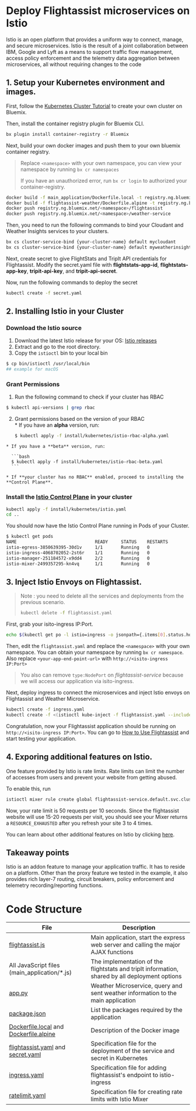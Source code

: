 # Deploy Flightassist microservices on Istio

Istio is an open platform that provides a uniform way to connect, manage, and secure microservices. Istio is the result of a joint collaboration between IBM, Google and Lyft as a means to support traffic flow management, access policy enforcement and the telemetry data aggregation between microservices, all without requiring changes to the code

## 1. Setup your Kubernetes environment and images.

First, follow the [Kubernetes Cluster Tutorial](https://github.com/IBM/container-journey-template) to create your own cluster on Bluemix.

Then, install the container registry plugin for Bluemix CLI.

```bash
bx plugin install container-registry -r Bluemix
```
Next, build your own docker images and push them to your own bluemix container registry.

> Replace `<namespace>` with your own namespace, you can view your namespace by running `bx cr namespaces`
>
> If you have an unauthorized error, run `bx cr login` to authorized your container-registry.

```bash
docker build -f main_application/Dockerfile.local -t registry.ng.bluemix.net/<namespace>/flightassist main_application
docker build -f flightassist-weather/Dockerfile.alpine -t registry.ng.bluemix.net/<namespace>/weather-service flightassist-weather
docker push registry.ng.bluemix.net/<namespace>/flightassist
docker push registry.ng.bluemix.net/<namespace>/weather-service
```

Then, you need to run the following commands to bind your Cloudant and Weather Insights services to your clusters. 

```bash
bx cs cluster-service-bind {your-cluster-name} default mycloudant
bx cs cluster-service-bind {your-cluster-name} default myweatherinsights
```
Next, create secret to give FlightStats and TripIt API credentials for Flightassist. Modify the secret.yaml file with **flightstats-app-id**, **flightstats-app-key**, **tripit-api-key**, and **tripit-api-secret**.

Now, run the following commands to deploy the secret

```bash
kubectl create -f secret.yaml
```

## 2. Installing Istio in your Cluster

### Download the Istio source
  1. Download the latest Istio release for your OS: [Istio releases](https://github.com/istio/istio/releases)  
  2. Extract and go to the root directory.
  3. Copy the `istioctl` bin to your local bin  
  ```bash
  $ cp bin/istioctl /usr/local/bin
  ## example for macOS
  ```

### Grant Permissions  
  1. Run the following command to check if your cluster has RBAC  
  ```bash
  $ kubectl api-versions | grep rbac
  ```  
  2. Grant permissions based on the version of your RBAC  
    * If you have an **alpha** version, run:

      ```bash
      $ kubectl apply -f install/kubernetes/istio-rbac-alpha.yaml
      ```

    * If you have a **beta** version, run:

      ```bash
      $ kubectl apply -f install/kubernetes/istio-rbac-beta.yaml
      ```

    * If **your cluster has no RBAC** enabled, proceed to installing the **Control Plane**.

### Install the [Istio Control Plane](https://istio.io/docs/concepts/what-is-istio/overview.html#architecture) in your cluster  
```bash
kubectl apply -f install/kubernetes/istio.yaml
cd ..
```
You should now have the Istio Control Plane running in Pods of your Cluster.
```bash
$ kubectl get pods
NAME                              READY     STATUS    RESTARTS
istio-egress-3850639395-30d1v     1/1       Running   0       
istio-ingress-4068702052-2st6r    1/1       Running   0       
istio-manager-251184572-x9dd4     2/2       Running   0       
istio-mixer-2499357295-kn4vq      1/1       Running   0       
```

## 3. Inject Istio Envoys on Flightassist.

> Note : you need to delete all the services and deployments from the previous scenario.
>
> ```bash
> kubectl delete -f flightassist.yaml
> ```

First, grab your isito-ingress IP:Port.

```bash
echo $(kubectl get po -l istio=ingress -o jsonpath={.items[0].status.hostIP}):$(kubectl get svc istio-ingress -o jsonpath={.spec.ports[0].nodePort})
```

Then, edit the `flightassist.yaml` and replace the ```<namespace>``` with your own namespace. You can obtain your namespace by running `bx cr namespace`. Also replace `<your-app-end-point-url>` with `http://<isito-ingress IP:Port>`
> You also can remove `type:NodePort` on *flightassist-service* because we will access our application via isito-ingress.

Next, deploy ingress to connect the microservices and inject Istio envoys on Flightassist and Weather Microservice. 

```bash
kubectl create -f ingress.yaml
kubectl create -f <(istioctl kube-inject -f flightassist.yaml --includeIPRanges=172.30.0.0/16,172.20.0.0/16)
```

Congratulation, now your Flightassist application should be running on `http://<isito-ingress IP:Port>`. You can go to [How to Use Flightassist](https://github.com/IBM/Microservices-deployment-with-PaaS-Containers-and-Serverless-Platforms#how-to-use-flightassist) and start testing your application.


## 4. Exporing additional features on Istio.

One feature provided by Istio is rate limits. Rate limits can limit the number of accesses from users and prevent your website from getting abused.

To enable this, run 

```bash 
istioctl mixer rule create global flightassist-service.default.svc.cluster.local -f ratelimit.yaml
```

Now, your rate limit is 50 requests per 10 seconds. Since the flightassist website will use 15-20 requests per visit, you should see your Mixer returns a `RESOURCE_EXHAUSTED` after you refresh your site 3 to 4 times.

You can learn about other additional features on Istio by clicking [here](https://istio.io/docs/tasks/index.html).

## Takeaway points
Istio is an addon feature to manage your application traffic. It has to reside on a platform. Other than the proxy feature we tested in the example, it also provides rich layer-7 routing, circuit breakers, policy enforcement and telemetry recording/reporting functions.


# Code Structure

| File                                     | Description                              |
| ---------------------------------------- | ---------------------------------------- |
| [flightassist.js](https://github.com/IBM/Microservices-deployment-with-PaaS-Containers-and-Serverless-Platforms/blob/master/main_application/flightassist.js)       | Main application, start the express web server and calling the major AJAX functions|
| All JavaScript files (main_application/*.js)         | The implementation of the flightstats and tripIt information, shared by all deployment options |
| [app.py](https://github.com/IBM/Microservices-deployment-with-PaaS-Containers-and-Serverless-Platforms/blob/master/flightassist-weather/scr/app.py) | Weather Microservice, query and sent weather information to the main application |
| [package.json](https://github.com/IBM/Microservices-deployment-with-PaaS-Containers-and-Serverless-Platforms/blob/master/main_application/package.json)         | List the packages required by the application |
| [Dockerfile.local](https://github.com/IBM/Microservices-deployment-with-PaaS-Containers-and-Serverless-Platforms/blob/master/main_application/Dockerfile.local) and [Dockerfile.alpine](https://github.com/IBM/Microservices-deployment-with-PaaS-Containers-and-Serverless-Platforms/blob/master/flightassist-weather/Dockerfile.alpine) | Description of the Docker image |
| [flightassist.yaml](https://github.com/IBM/Microservices-deployment-with-PaaS-Containers-and-Serverless-Platforms/blob/master/flightassist.yaml) and [secret.yaml](https://github.com/IBM/Microservices-deployment-with-PaaS-Containers-and-Serverless-Platforms/blob/master/secret.yaml)| Specification file for the deployment of the service and secret in Kubernetes |
| [ingress.yaml](https://github.com/IBM/Microservices-deployment-with-PaaS-Containers-and-Serverless-Platforms/blob/master/ingress.yaml)| Specification file for adding flightassist's endpoint to istio-ingress| 
| [ratelimit.yaml](https://github.com/IBM/Microservices-deployment-with-PaaS-Containers-and-Serverless-Platforms/blob/master/ratelimit.yaml) | Specification file for creating rate limits with Istio Mixer| 